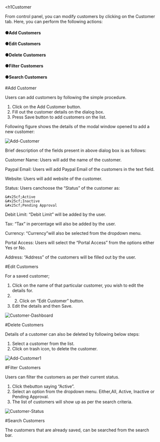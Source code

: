 <h1Customer</h1>

From control panel, you can modify customers by clicking on the Customer tab. Here, you can perform the following actions:

<h4><b>&#x25cf;Add Customers</b></h4>
<h4><b>&#x25cf;Edit Customers</b></h4>
<h4><b>&#x25cf;Delete Customers</b></h4>
<h4><b>&#x25cf;Filter Customers</b></h4>
<h4><b>&#x25cf;Search Customers</b></h4>

#Add Customer

Users can add customers by following the simple procedure.

1. Click on the Add Customer button.
2. Fill out the customer details on the dialog box.
3. Press Save button to add customers on the list. 

Following figure shows the details of the modal window opened to add a new customer:

<img src="https://raw.githubusercontent.com/digipigeon/connexcs-user-docs/master/img/add-customer.png" alt="Add-Customer"/>

Brief description of the fields present in above dialog box is as follows:

Customer Name: Users will add the name of the customer.

Paypal Email: Users will add Paypal Email of the customers in the text field.

Website: Users will add website of the customer.

Status:	Users canchoose the “Status” of the customer as:

	&#x25cf;Active
	&#x25cf;Inactive
	&#x25cf;Pending Approval

Debit Limit: “Debit Limit” will be added by the user.

Tax: “Tax” in percentage will also be added by the user.

Currency: “Currency”will also be selected from the dropdown menu.

Portal Access: Users will select the “Portal Access” from the options either Yes or No.

Address: “Address” of the customers will be filled out by the user. 

#Edit Customers

For a saved customer;

1. Click on the name of that particular customer, you wish to edit the details for.
2. 2. Click on “Edit Customer” button.
3. Edit the details and then Save.

<img src="https://raw.githubusercontent.com/digipigeon/connexcs-user-docs/master/img/customer-dashboard.png" alt="Customer-Dashboard"/>

#Delete Customers

Details of a customer can also be deleted by following below steps:

1. Select a customer from the list.
2. Click on trash icon, to delete the customer.

<img src="https://raw.githubusercontent.com/digipigeon/connexcs-user-docs/master/img/add-Customer1.png" alt="Add-Customer1"/>

#Filter Customers

Users can filter the customers as per their current status.

1. Click thebutton saying “Active”.
2. Select an option from the dropdown menu. Either,All, Active, Inactive or Pending Approval.
3. The list of customers will show up as per the search criteria.

<img src="https://raw.githubusercontent.com/digipigeon/connexcs-user-docs/master/img/customer-status.png" alt="Customer-Status"/>

#Search Customers

The customers that are already saved, can be searched from the search bar.
